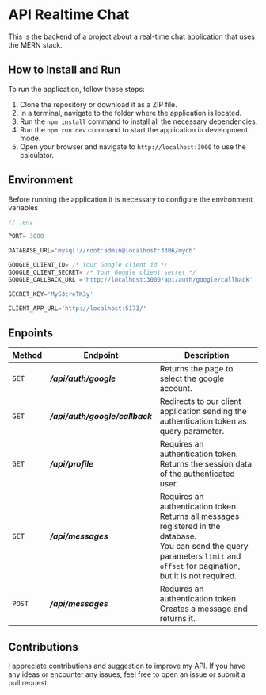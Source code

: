 # API Realtime Chat

This is the backend of a project about a real-time chat application that uses the MERN stack.

## How to Install and Run

To run the application, follow these steps:

1. Clone the repository or download it as a ZIP file.
2. In a terminal, navigate to the folder where the application is located.
3. Run the `npm install` command to install all the necessary dependencies.
4. Run the `npm run dev` command to start the application in development mode.
5. Open your browser and navigate to `http://localhost:3000` to use the calculator.

## Environment

Before running the application it is necessary to configure the environment variables

```javascript
// .env

PORT= 3000

DATABASE_URL='mysql://root:admin@localhost:3306/mydb'

GOOGLE_CLIENT_ID= /* Your Google client id */
GOOGLE_CLIENT_SECRET= /* Your Google client secret */
GOOGLE_CALLBACK_URL ='http://localhost:3000/api/auth/google/callback'

SECRET_KEY='MyS3creTK3y'

CLIENT_APP_URL='http://localhost:5173/'
```

## Enpoints

<center>

| Method | Endpoint                        | Description                                                                                                                                                                               |
| ------ | ------------------------------- | ----------------------------------------------------------------------------------------------------------------------------------------------------------------------------------------- |
| `GET`  | **_/api/auth/google_**          | Returns the page to select the google account.                                                                                                                                            |
| `GET`  | **_/api/auth/google/callback_** | Redirects to our client application sending the authentication token as query parameter.                                                                                                  |
| `GET`  | **_/api/profile_**              | Requires an authentication token.<br> Returns the session data of the authenticated user.                                                                                                 |
| `GET`  | **_/api/messages_**             | Requires an authentication token.<br> Returns all messages registered in the database.<br> You can send the query parameters `limit` and `offset` for pagination, but it is not required. |
| `POST` | **_/api/messages_**             | Requires an authentication token.<br>Creates a message and returns it.                                                                                                                    |

</center>

## Contributions

I appreciate contributions and suggestion to improve my API.
If you have any ideas or encounter any issues, feel free to open an issue or submit a pull request.
